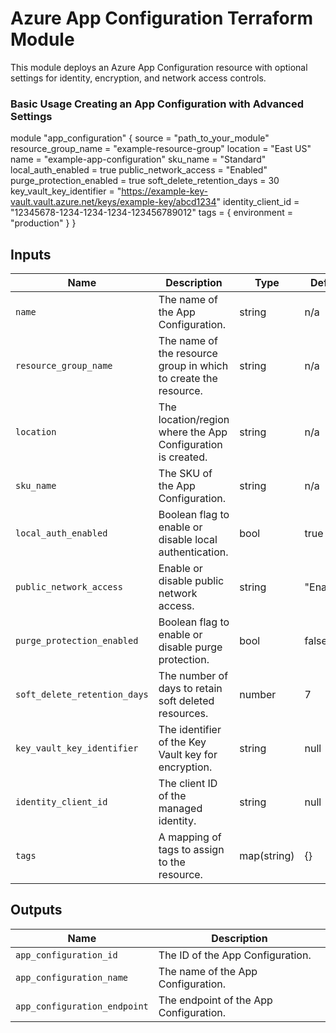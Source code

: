 # Azure App Configuration Terraform Module

This module deploys an Azure App Configuration resource with optional settings for identity, encryption, and network access controls.


### Basic Usage Creating an App Configuration with Advanced Settings

module "app_configuration" {
  source                  = "path_to_your_module"
  resource_group_name     = "example-resource-group"
  location                = "East US"
  name                    = "example-app-configuration"
  sku_name                = "Standard"
  local_auth_enabled      = true
  public_network_access   = "Enabled"
  purge_protection_enabled = true
  soft_delete_retention_days = 30
  key_vault_key_identifier = "https://example-key-vault.vault.azure.net/keys/example-key/abcd1234"
  identity_client_id       = "12345678-1234-1234-1234-123456789012"
  tags = {
    environment = "production"
  }
}



## Inputs
| Name                        | Description                                                    | Type         | Default    | Required |
|-----------------------------|----------------------------------------------------------------|--------------|------------|----------|
| `name`                      | The name of the App Configuration.                             | string       | n/a        | yes      |
| `resource_group_name`       | The name of the resource group in which to create the resource.| string       | n/a        | yes      |
| `location`                  | The location/region where the App Configuration is created.    | string       | n/a        | yes      |
| `sku_name`                  | The SKU of the App Configuration.                              | string       | n/a        | yes      |
| `local_auth_enabled`        | Boolean flag to enable or disable local authentication.        | bool         | true       | no       |
| `public_network_access`     | Enable or disable public network access.                       | string       | "Enabled"  | no       |
| `purge_protection_enabled`  | Boolean flag to enable or disable purge protection.            | bool         | false      | no       |
| `soft_delete_retention_days`| The number of days to retain soft deleted resources.           | number       | 7          | no       |
| `key_vault_key_identifier`  | The identifier of the Key Vault key for encryption.            | string       | null       | no       |
| `identity_client_id`        | The client ID of the managed identity.                         | string       | null       | no       |
| `tags`                      | A mapping of tags to assign to the resource.                   | map(string)  | {}         | no       |

## Outputs

| Name                          | Description                                             |
|-------------------------------|---------------------------------------------------------|
| `app_configuration_id`        | The ID of the App Configuration.                        |
| `app_configuration_name`      | The name of the App Configuration.                      |
| `app_configuration_endpoint`  | The endpoint of the App Configuration.                  |
